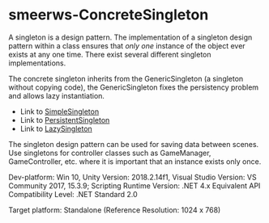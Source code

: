 # smeerws-ConcreteSingleton

A singleton is a design pattern.
The implementation of a singleton design pattern within a class ensures that *only one* instance of the object 
ever exists at any one time. 
There exist several different singleton implementations. 

The concrete singleton inherits from the GenericSingleton (a singleton without copying code), 
the GenericSingleton fixes the persistency problem and allows lazy instantiation.  

+ Link to [SimpleSingleton](https://github.com/HS-Teaching/smeerws-SimpleSingleton)
+ Link to [PersistentSingleton](https://github.com/HS-Teaching/smeerws-PersistentSingleton)
+ Link to [LazySingleton](https://github.com/HS-Teaching/smeerws-LazySingleton)

The singleton design pattern can be used for saving data between scenes. 
Use singletons for controller classes such as GameManager, GameController, etc. where it is important that an instance 
exists only once. 

Dev-platform: Win 10, Unity Version: 2018.2.14f1, Visual Studio Version: VS Community 2017, 15.3.9;
Scripting Runtime Version: .NET 4.x Equivalent
API Compatibility Level: .NET Standard 2.0

Target platform: Standalone (Reference Resolution: 1024 x 768)
